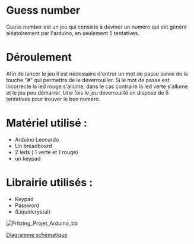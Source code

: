 # Guess number

Guess number est un jeu qui consiste à deviner un numéro qui est généré aléatoirement par l'arduino, en seulement 5 tentatives.

# Déroulement

Afin de lancer le jeu il est nécessaire d'entrer un mot de passe suivie de la touche "#" qui permettra de le déverrouiller. Si le mot de passe est incorrecte la led rouge s'allume, dans le cas contraire la led verte s'allume et le jeu peu démarrer.
Une fois le jeu déverrouillé on dispose de 5 tentatives pour trouver le bon numéro.


# Matériel utilisé : 

- Arduino Leonardo
- Un breadboard
- 2 leds ( 1 verte et 1 rouge)
- un keypad

# Librairie utilisés : 

- Keypad
- Password
- (Liquidcrystal)


![Fritzing_Projet_Arduino_bb](Fritzing_Projet_Arduino_bb.png)

[Diagramme schématique](keypad/Keypad/Fritzing_Projet_Arduino_bb.png)
